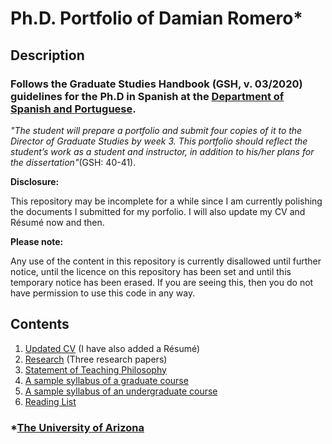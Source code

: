 # Ph.D. Portfolio of Damian Romero\*

## Description

### Follows the Graduate Studies Handbook (GSH, v. 03/2020) guidelines for the Ph.D in Spanish at the [Department of Spanish and Portuguese](https://spanish.arizona.edu/).

_"The student will prepare a portfolio and submit four copies of it to the Director of Graduate Studies  by  week  3.  This  portfolio  should  reflect  the  student’s  work  as  a  student  and instructor, in addition to his/her plans for the dissertation"_(GSH: 40-41).

__Disclosure:__

This repository may be incomplete for a while since I am currently polishing the documents I submitted for my porfolio. I will also update my CV and Résumé now and then.

__Please note:__

Any use of the content in this repository is currently disallowed until further notice, until the licence on this repository has been set and until this temporary notice has been erased. If you are seeing this, then you do not have permission to use this code in any way.

## Contents
1. [Updated CV]() (I have also added a Résumé)
2. [Research]() (Three  research  papers)
3. [Statement of Teaching Philosophy]()
4. [A sample syllabus of a graduate course]()
5. [A sample syllabus of an undergraduate course]()
6. [Reading List]()

### \*[The University of Arizona](https://www.arizona.edu/)
